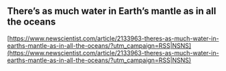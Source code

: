 ## There’s as much water in Earth’s mantle as in all the oceans
  
  [https://www.newscientist.com/article/2133963-theres-as-much-water-in-earths-mantle-as-in-all-the-oceans/?utm_campaign=RSS|NSNS](https://www.newscientist.com/article/2133963-theres-as-much-water-in-earths-mantle-as-in-all-the-oceans/?utm_campaign=RSS|NSNS)